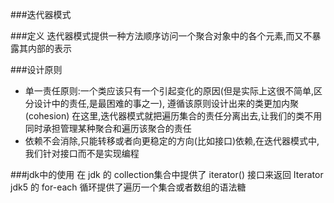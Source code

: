 ###迭代器模式

###定义
迭代器模式提供一种方法顺序访问一个聚合对象中的各个元素,而又不暴露其内部的表示

###设计原则
* 单一责任原则:一个类应该只有一个引起变化的原因(但是实际上这很不简单,区分设计中的责任,是最困难的事之一),
遵循该原则设计出来的类更加内聚(cohesion)
在这里,迭代器模式就把遍历集合的责任分离出去,让我们的类不用同时承担管理某种聚合和遍历该聚合的责任
* 依赖不会消除,只能转移或者向更稳定的方向(比如接口)依赖,在迭代器模式中,我们针对接口而不是实现编程

###jdk中的使用
在 jdk 的 collection集合中提供了 iterator() 接口来返回 Iterator
jdk5 的 for-each 循环提供了遍历一个集合或者数组的语法糖

